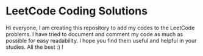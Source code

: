 # LeetCode Coding Solutions

Hi everyone, I am creating this repository to add my codes to the LeetCode problems. I have tried to document and comment my code as much as possible for easy readability. I hope you find them useful and helpful in your studies. All the best :) !
